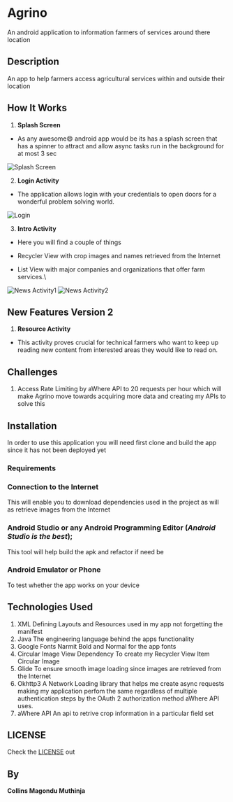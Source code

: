# Agrino
An android application to information farmers of services around there location

## Description

An app to help farmers access agricultural services within and outside their location


## How It Works

1. **Splash Screen**
* As any awesome:smile: android app would be its has a splash screen
that has a spinner to attract and allow async tasks run in the background for
at most 3 sec

![Splash Screen](splash.png)

2. **Login Activity**

* The application allows login with your credentials to open doors for a wonderful
problem solving world.

![Login](login.png)

3. **Intro Activity**
* Here you will find a couple of things

* Recycler View with crop images and names retrieved from the Internet
* List View with major companies and organizations that offer farm services.\

![News Activity1](news1.png)
![News Activity2](news2.png)


## New Features **Version 2**

1. **Resource Activity**

* This activity proves crucial for technical farmers who want to keep up reading new content from
interested areas they would like to read on.
## Challenges

1. Access Rate Limiting by aWhere API to 20 requests per hour which
will make Agrino move towards acquiring more data and creating my APIs to solve this

## Installation

In order to use this application you will need first clone and build the app
since it has not been deployed yet

### **Requirements**

###  Connection to the Internet
This will enable you to download dependencies used in the project as will as
retrieve images from the Internet

### Android Studio or any Android Programming Editor (*Android Studio is the best*);
This tool will help build the apk and refactor if need be

### Android Emulator or Phone
To test whether the app works on your device


## Technologies Used
1. XML
Defining Layouts and Resources used in my app not forgetting the manifest
2. Java
The engineering language behind the apps functionality
3. Google Fonts
Narmit Bold and Normal for the app fonts
4. Circular Image View Dependency
To create my Recycler View Item Circular Image
5. Glide
To ensure smooth image loading since images are retrieved from the Internet
6. Okhttp3
A Network Loading library that helps me create async requests making my application
perfom the same regardless of multiple authentication steps by the OAuth 2 authorization method aWhere API uses.
7. aWhere API
An api to retrive crop information in a particular field set


## LICENSE
Check the [LICENSE](LICENSE) out

## By
**Collins Magondu Muthinja**
